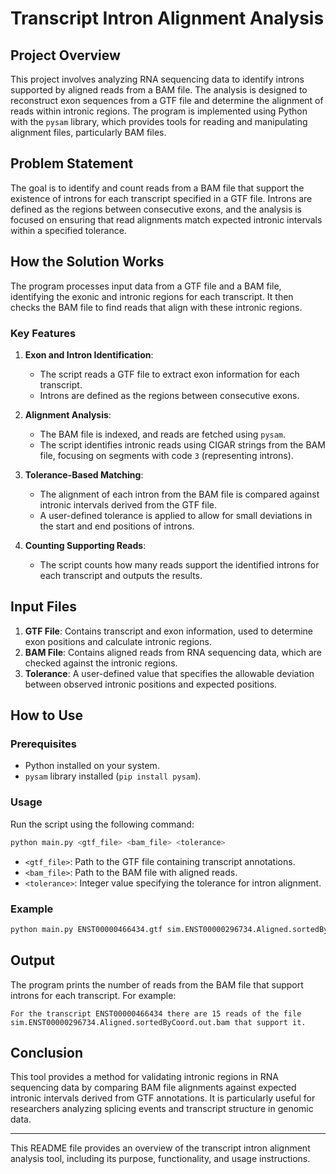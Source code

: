 # Transcript Intron Alignment Analysis

## Project Overview

This project involves analyzing RNA sequencing data to identify introns supported by aligned reads from a BAM file. The analysis is designed to reconstruct exon sequences from a GTF file and determine the alignment of reads within intronic regions. The program is implemented using Python with the `pysam` library, which provides tools for reading and manipulating alignment files, particularly BAM files.

## Problem Statement

The goal is to identify and count reads from a BAM file that support the existence of introns for each transcript specified in a GTF file. Introns are defined as the regions between consecutive exons, and the analysis is focused on ensuring that read alignments match expected intronic intervals within a specified tolerance.

## How the Solution Works

The program processes input data from a GTF file and a BAM file, identifying the exonic and intronic regions for each transcript. It then checks the BAM file to find reads that align with these intronic regions.

### Key Features

1. **Exon and Intron Identification**:
   - The script reads a GTF file to extract exon information for each transcript.
   - Introns are defined as the regions between consecutive exons.

2. **Alignment Analysis**:
   - The BAM file is indexed, and reads are fetched using `pysam`.
   - The script identifies intronic reads using CIGAR strings from the BAM file, focusing on segments with code `3` (representing introns).

3. **Tolerance-Based Matching**:
   - The alignment of each intron from the BAM file is compared against intronic intervals derived from the GTF file.
   - A user-defined tolerance is applied to allow for small deviations in the start and end positions of introns.

4. **Counting Supporting Reads**:
   - The script counts how many reads support the identified introns for each transcript and outputs the results.

## Input Files

1. **GTF File**: Contains transcript and exon information, used to determine exon positions and calculate intronic regions.
2. **BAM File**: Contains aligned reads from RNA sequencing data, which are checked against the intronic regions.
3. **Tolerance**: A user-defined value that specifies the allowable deviation between observed intronic positions and expected positions.

## How to Use

### Prerequisites

- Python installed on your system.
- `pysam` library installed (`pip install pysam`).

### Usage

Run the script using the following command:

```bash
python main.py <gtf_file> <bam_file> <tolerance>
```

- `<gtf_file>`: Path to the GTF file containing transcript annotations.
- `<bam_file>`: Path to the BAM file with aligned reads.
- `<tolerance>`: Integer value specifying the tolerance for intron alignment.

### Example

```bash
python main.py ENST00000466434.gtf sim.ENST00000296734.Aligned.sortedByCoord.out.bam 5
```

## Output

The program prints the number of reads from the BAM file that support introns for each transcript. For example:

```
For the transcript ENST00000466434 there are 15 reads of the file sim.ENST00000296734.Aligned.sortedByCoord.out.bam that support it.
```

## Conclusion

This tool provides a method for validating intronic regions in RNA sequencing data by comparing BAM file alignments against expected intronic intervals derived from GTF annotations. It is particularly useful for researchers analyzing splicing events and transcript structure in genomic data.

---

This README file provides an overview of the transcript intron alignment analysis tool, including its purpose, functionality, and usage instructions.
